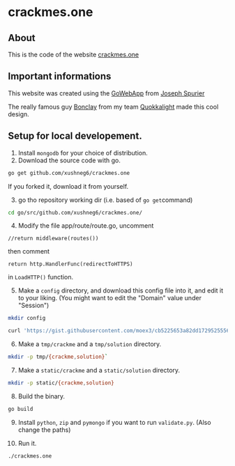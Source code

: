 # crackmes.one
## About
This is the code of the website [crackmes.one](https://crackmes.one)

## Important informations
This website was created using the [GoWebApp](https://github.com/josephspurrier/gowebapp) from [Joseph Spurier](https://github.com/josephspurrier)

The really famous guy [Bonclay](https://twitter.com/mpgn_x64) from my team [Quokkalight](https://quokkalight.ninja) made this cool design.

## Setup for local developement.

1. Install `mongodb` for your choice of distribution.
2. Download the source code with go.

```sh
go get github.com/xushneg6/crackmes.one
```

If you forked it, download it from yourself.

3.  go tho repository working dir (i.e. based of `go get`command)

```sh
cd go/src/github.com/xushneg6/crackmes.one/
```

4. Modify the file app/route/route.go, uncomment

```golang
//return middleware(routes())
```

then comment

```golang
return http.HandlerFunc(redirectToHTTPS)
```

in `LoadHTTP()` function.

5. Make a `config` directory, and download this config file into it, and edit it to your liking. (You might want to edit the "Domain" value under "Session")

```sh
mkdir config
```

```sh
curl 'https://gist.githubusercontent.com/moex3/cb5225653a82dd1729525556e9175e92/raw/5fa39c308f09c1a1b44402305486bdc87fe1a61e/config.json' > config/config.json
```

6. Make a `tmp/crackme` and a `tmp/solution` directory.

```sh
mkdir -p tmp/{crackme,solution}`
````

7. Make a `static/crackme` and a `static/solution` directory.

```sh
mkdir -p static/{crackme,solution}
````

8. Build the binary.

```sh
go build
```

9. Install `python`, `zip` and `pymongo` if you want to run `validate.py`. (Also change the paths)

10. Run it.

```sh
./crackmes.one
```
